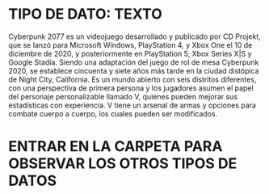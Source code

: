 # TIPO DE DATO: TEXTO

Cyberpunk 2077 es un videojuego desarrollado y publicado por CD Projekt, que se lanzó para Microsoft Windows, PlayStation 4, y Xbox One el 10 de diciembre de 2020, y posteriormente en PlayStation 5, Xbox Series X|S y Google Stadia. Siendo una adaptación del juego de rol de mesa Cyberpunk 2020, se establece cincuenta y siete años más tarde en la ciudad distópica de Night City, California. Es un mundo abierto con seis distritos diferentes, con una perspectiva de primera persona y los jugadores asumen el papel del personaje personalizable llamado V, quienes pueden mejorar sus estadísticas con experiencia. V tiene un arsenal de armas y opciones para combate cuerpo a cuerpo, los cuales pueden ser modificados.

# ENTRAR EN LA CARPETA PARA OBSERVAR LOS OTROS TIPOS DE DATOS
